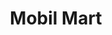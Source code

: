 ---
title: "Mobil Mart"
url: /clinton-township/mobil-mart-south-gratiot-avenue/
shop: Lebensmittel
---